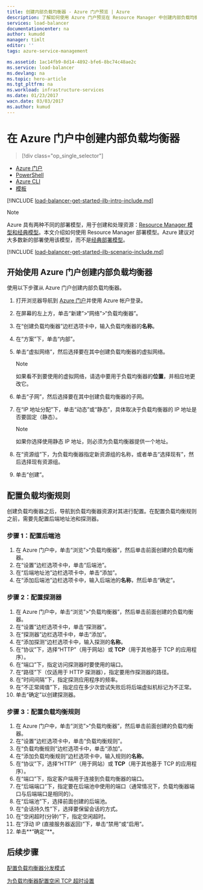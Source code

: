 ```yaml
---
title: 创建内部负载均衡器 - Azure 门户预览 | Azure
description: 了解如何使用 Azure 门户预览在 Resource Manager 中创建内部负载均衡器
services: load-balancer
documentationcenter: na
author: kumudd
manager: timlt
editor: ''
tags: azure-service-management

ms.assetid: 1ac14fb9-8d14-4892-bfe6-8bc74c48ae2c
ms.service: load-balancer
ms.devlang: na
ms.topic: hero-article
ms.tgt_pltfrm: na
ms.workload: infrastructure-services
ms.date: 01/23/2017
wacn.date: 03/03/2017
ms.author: kumud
---
```


# 在 Azure 门户中创建内部负载均衡器

> [!div class="op_single_selector"]
- [Azure 门户](./load-balancer-get-started-ilb-arm-portal.md)
- [PowerShell](./load-balancer-get-started-ilb-arm-ps.md)
- [Azure CLI](./load-balancer-get-started-ilb-arm-cli.md)
- [模板](./load-balancer-get-started-ilb-arm-template.md)

[!INCLUDE [load-balancer-get-started-ilb-intro-include.md](../../includes/load-balancer-get-started-ilb-intro-include.md)]

> [!NOTE]
Azure 具有两种不同的部署模型，用于创建和处理资源：[Resource Manager 模型和经典模型](../azure-resource-manager/resource-manager-deployment-model.md)。本文介绍如何使用 Resource Manager 部署模型。Azure 建议对大多数新的部署使用该模型，而不是[经典部署模型](./load-balancer-get-started-ilb-classic-ps.md)。
>
>

[!INCLUDE [load-balancer-get-started-ilb-scenario-include.md](../../includes/load-balancer-get-started-ilb-scenario-include.md)]

## 开始使用 Azure 门户创建内部负载均衡器	

使用以下步骤从 Azure 门户创建内部负载均衡器。

1. 打开浏览器导航到 [Azure 门户](http://portal.azure.cn)并使用 Azure 帐户登录。
2. 在屏幕的左上方，单击“新建”>“网络”>“负载均衡器”。
3. 在“创建负载均衡器”边栏选项卡中，输入负载均衡器的**名称**。
4. 在“方案”下，单击“内部”。
5. 单击“虚拟网络”，然后选择要在其中创建负载均衡器的虚拟网络。

    > [!NOTE]
    如果看不到要使用的虚拟网络，请选中要用于负载均衡器的**位置**，并相应地更改它。
    >

6. 单击“子网”，然后选择要在其中创建负载均衡器的子网。
7. 在“IP 地址分配”下，单击“动态”或“静态”，具体取决于负载均衡器的 IP 地址是否要固定（静态）。

    > [!NOTE]
    如果你选择使用静态 IP 地址，则必须为负载均衡器提供一个地址。
    >

8. 在“资源组”下，为负载均衡器指定新资源组的名称，或者单击“选择现有”，然后选择现有资源组。
9. 单击“创建”。

## 配置负载均衡规则

创建负载均衡器之后，导航到负载均衡器资源对其进行配置。在配置负载均衡规则之前，需要先配置后端地址池和探测器。

### 步骤 1：配置后端池

1. 在 Azure 门户中，单击“浏览”>“负载均衡器”，然后单击前面创建的负载均衡器。
2. 在“设置”边栏选项卡中，单击“后端池”。
3. 在“后端地址池”边栏选项卡中，单击“添加”。
4. 在“添加后端池”边栏选项卡中，输入后端池的**名称**，然后单击“确定”。

### 步骤 2：配置探测器

1. 在 Azure 门户中，单击“浏览”>“负载均衡器”，然后单击前面创建的负载均衡器。
2. 在“设置”边栏选项卡中，单击“探测器”。
3. 在“探测器”边栏选项卡中，单击“添加”。
4. 在“添加探测”边栏选项卡中，输入探测的**名称**。
5. 在“协议”下，选择“HTTP”（用于网站）或 **TCP**（用于其他基于 TCP 的应用程序）。
6. 在“端口”下，指定访问探测器时要使用的端口。
7. 在“路径”下（仅适用于 HTTP 探测器），指定要用作探测器的路径。
8. 在“时间间隔”下，指定探测应用程序的频率。
9. 在“不正常阈值”下，指定应在多少次尝试失败后将后端虚拟机标记为不正常。
10. 单击“确定”以创建探测器。

### 步骤 3：配置负载均衡规则

1. 在 Azure 门户中，单击“浏览”>“负载均衡器”，然后单击前面创建的负载均衡器。
2. 在“设置”边栏选项卡中，单击“负载均衡规则”。
3. 在“负载均衡规则”边栏选项卡中，单击“添加”。
4. 在“添加负载均衡规则”边栏选项卡中，输入规则的**名称**。
5. 在“协议”下，选择“HTTP”（用于网站）或 **TCP**（用于其他基于 TCP 的应用程序）。
6. 在“端口”下，指定客户端用于连接到负载均衡器的端口。
7. 在“后端端口”下，指定要在后端池中使用的端口（通常情况下，负载均衡器端口与后端端口是相同的）。
8. 在“后端池”下，选择前面创建的后端池。
9. 在“会话持久性”下，选择要保留会话的方式。
10. 在“空闲超时(分钟)”下，指定空闲超时。
11. 在“浮动 IP (直接服务器返回)”下，单击“禁用”或“启用”。
12. 单击**“确定”**。

## 后续步骤

[配置负载均衡器分发模式](./load-balancer-distribution-mode.md)

[为负载均衡器配置空闲 TCP 超时设置](./load-balancer-tcp-idle-timeout.md)

<!---HONumber=Mooncake_0227_2017-->
<!--Update_Description:update meta properties; wording update-->